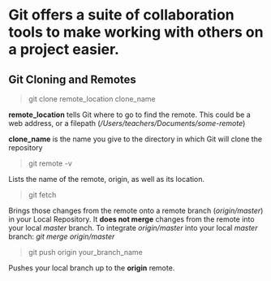 # Git offers a suite of collaboration tools to make working with others on a project easier.

## Git Cloning and Remotes

> git clone remote_location clone_name

**remote_location** tells Git where to go to find the remote. This could be a web address, or a filepath (*/Users/teachers/Documents/some-remote*)

**clone_name** is the name you give to the directory in which Git will clone the repository

> git remote -v

Lists the name of the remote, origin, as well as its location.

> git fetch

Brings those changes from the remote onto a remote branch (*origin/master*) in your Local Repository. It **does not merge** changes from the remote into your local *master* branch. To integrate *origin/master* into your local *master* branch: *git merge origin/master*

> git push origin your_branch_name

Pushes your local branch up to the **origin** remote.